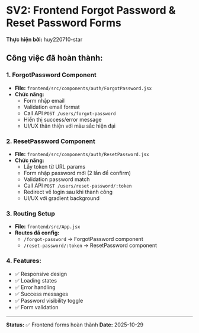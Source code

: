 # SV2: Frontend Forgot Password & Reset Password Forms

**Thực hiện bởi:** huy220710-star

## Công việc đã hoàn thành:

### 1. ForgotPassword Component
- **File:** `frontend/src/components/auth/ForgotPassword.jsx`
- **Chức năng:**
  - Form nhập email
  - Validation email format
  - Call API `POST /users/forgot-password`
  - Hiển thị success/error message
  - UI/UX thân thiện với màu sắc hiện đại

### 2. ResetPassword Component
- **File:** `frontend/src/components/auth/ResetPassword.jsx`
- **Chức năng:**
  - Lấy token từ URL params
  - Form nhập password mới (2 lần để confirm)
  - Validation password match
  - Call API `POST /users/reset-password/:token`
  - Redirect về login sau khi thành công
  - UI/UX với gradient background

### 3. Routing Setup
- **File:** `frontend/src/App.jsx`
- **Routes đã config:**
  - `/forgot-password` → ForgotPassword component
  - `/reset-password/:token` → ResetPassword component

### 4. Features:
- ✅ Responsive design
- ✅ Loading states
- ✅ Error handling
- ✅ Success messages
- ✅ Password visibility toggle
- ✅ Form validation

---

**Status:** ✅ Frontend forms hoàn thành
**Date:** 2025-10-29


